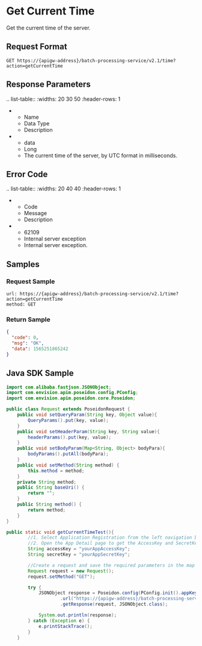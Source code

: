 # Get Current Time

Get the current time of the server.

## Request Format

```
GET https://{apigw-address}/batch-processing-service/v2.1/time?action=getCurrentTime
```


## Response Parameters

.. list-table::
   :widths: 20 30 50
   :header-rows: 1

   * - Name
     - Data Type
     - Description
   * - data
     - Long
     - The current time of the server, by UTC format in milliseconds.

## Error Code

.. list-table::
   :widths: 20 40 40
   :header-rows: 1

   * - Code
     - Message
     - Description
   * - 62109
     - Internal server exception
     - Internal server exception.


## Samples

### Request Sample
```
url: https://{apigw-address}/batch-processing-service/v2.1/time?action=getCurrentTime
method: GET
```

### Return Sample

```json
{
  "code": 0,
  "msg": "OK",
  "data": 1565251865242
}
```


## Java SDK Sample

```java
import com.alibaba.fastjson.JSONObject;
import com.envision.apim.poseidon.config.PConfig;
import com.envision.apim.poseidon.core.Poseidon;

public class Request extends PoseidonRequest {
    public void setQueryParam(String key, Object value){
        QueryParams().put(key, value);
    }
    public void setHeaderParam(String key, String value){
        headerParams().put(key, value);
    }
    public void setBodyParam(Map<String, Object> bodyPara){
        bodyParams().putAll(bodyPara);
    }
    public void setMethod(String method) {
        this.method = method;
    }
    private String method;
    public String baseUri() {
        return "";
    }
    public String method() {
        return method;
    }
}

public static void getCurrentTimeTest(){
        //1. Select Application Registration from the left navigation bar of EnOS Console.
        //2. Open the App Detail page to get the AccessKey and SecretKey of the application.
        String accessKey = "yourAppAccessKey";
        String secretKey = "yourAppSecretKey";

        //Create a request and save the required parameters in the map of the Query.
        Request request = new Request();
        request.setMethod("GET");

        try {
            JSONObject response = Poseidon.config(PConfig.init().appKey(accessKey).appSecret(secretKey).debug())
                    .url("https://{apigw-address}/batch-processing-service/v2.1/time?action=getCurrentTime")
                    .getResponse(request, JSONObject.class);

            System.out.println(response);
        } catch (Exception e) {
            e.printStackTrace();
        }
    }

```
